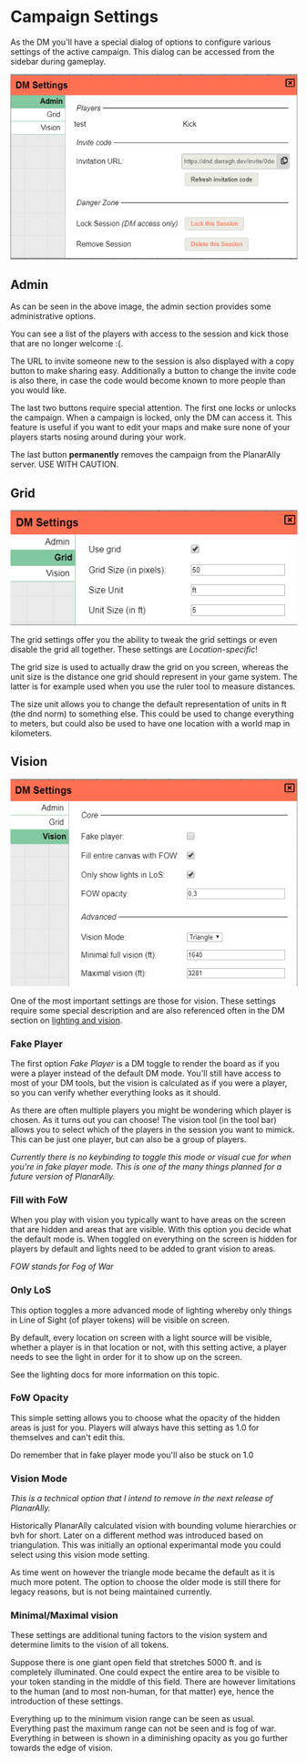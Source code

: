 # Campaign Settings

As the DM you'll have a special dialog of options to configure various settings of the active campaign.
This dialog can be accessed from the sidebar during gameplay.

![](./settings.png)

## Admin

As can be seen in the above image, the admin section provides some administrative options.

You can see a list of the players with access to the session and kick those that are no longer welcome :(.

The URL to invite someone new to the session is also displayed with a copy button to make sharing easy.
Additionally a button to change the invite code is also there, in case the code would become known to more people than you would like.

The last two buttons require special attention. The first one locks or unlocks the campaign.  When a campaign is locked, only the DM can access it.  This feature is useful if you want to edit your maps and make sure none of your players starts nosing around during your work.

The last button **permanently** removes the campaign from the PlanarAlly server. USE WITH CAUTION.

## Grid

![](./grid.png)

The grid settings offer you the ability to tweak the grid settings or even disable the grid all together.
These settings are *Location-specific*!

The grid size is used to actually draw the grid on you screen, whereas the unit size is the distance one grid should represent in your game system.
The latter is for example used when you use the ruler tool to measure distances.

The size unit allows you to change the default representation of units in ft (the dnd norm) to something else.  This could be used to change everything to meters, but could also be used to have one location with a world map in kilometers.

## Vision

![](./vision.png)

One of the most important settings are those for vision.  These settings require some special description and are also referenced often in the DM section on [lighting and vision](/docs/dm/light-shadows/).

### Fake Player
The first option _Fake Player_ is a DM toggle to render the board as if you were a player instead of the default DM mode.  You'll still have access to most of your DM tools, but the vision is calculated as if you were a player, so you can verify whether everything looks as it should.

As there are often multiple players you might be wondering which player is chosen.  As it turns out you can choose!  The vision tool (in the tool bar) allows you to select which of the players in the session you want to mimick.  This can be just one player, but can also be a group of players.

_Currently there is no keybinding to toggle this mode or visual cue for when you're in fake player mode.  This is one of the many things planned for a future version of PlanarAlly._

### Fill with FoW

When you play with vision you typically want to have areas on the screen that are hidden and areas that are visible.  With this option you decide what the default mode is. When toggled on everything on the screen is hidden for players by default and lights need to be added to grant vision to areas.

_FOW stands for Fog of War_

### Only LoS

This option toggles a more advanced mode of lighting whereby only things in Line of Sight (of player tokens) will be visible on screen.

By default, every location on screen with a light source will be visible, whether a player is in that location or not, with this setting active,
a player needs to see the light in order for it to show up on the screen.

See the lighting docs for more information on this topic.

### FoW Opacity

This simple setting allows you to choose what the opacity of the hidden areas is just for you. Players will always have this setting as 1.0 for themselves and can't edit this.

Do remember that in fake player mode you'll also be stuck on 1.0

### Vision Mode

_This is a technical option that I intend to remove in the next release of PlanarAlly._

Historically PlanarAlly calculated vision with bounding volume hierarchies or bvh for short.
Later on a different method was introduced based on triangulation. This was initially an optional experimantal mode you could select using this vision mode setting.

As time went on however the triangle mode became the default as it is much more potent.  The option to choose the older mode is still there for legacy reasons, but is not being maintained currently.

### Minimal/Maximal vision

These settings are additional tuning factors to the vision system and determine limits to the vision of all tokens.

Suppose there is one giant open field that stretches 5000 ft. and is completely illuminated. One could expect the entire area to be visible to your token standing in the middle of this field.  There are however limitations to the human (and to most non-human, for that matter) eye, hence the introduction of these settings.


Everything up to the minimum vision range can be seen as usual. Everything past the maximum range can not be seen and is fog of war.  Everything in between is shown in a diminishing opacity as you go further towards the edge of vision.

